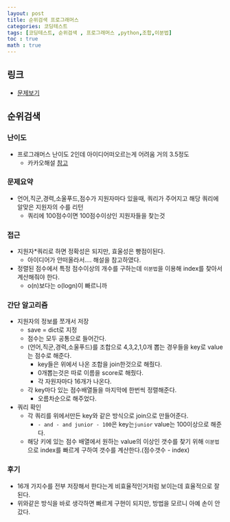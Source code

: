 ```yaml
---
layout: post
title: 순위검색 프로그래머스
categories: 코딩테스트
tags: [코딩테스트, 순위검색 , 프로그래머스 ,python,조합,이분법]
toc : true
math : true
---
```


## 링크
- [문제보기](https://programmers.co.kr/learn/courses/30/lessons/72412)

## 순위검색

### 난이도
- 프로그래머스 난이도 2인데 아이디어떠오르는게 어려움 거의 3.5정도
  - 카카오해설 [참고](https://tech.kakao.com/2021/01/25/2021-kakao-recruitment-round-1/)

### 문제요약
- 언어,직군,경력,소울푸드,점수가 지원자마다 있을때, 쿼리가 주어지고 해당 쿼리에 알맞은 지원자의 수를 리턴
  - 쿼리에 100점수이면 100점수이상인 지원자들을 찾는것

### 접근
- 지원자*쿼리로 하면 정확성은 되지만, 효울성은 빵점이된다.
  - 아이디어가 안떠올라서.... 해설을 참고하였다.
- 정렬된 점수에서 특정 점수이상의 개수를 구하는데 `이분법`을 이용해 index를 찾아서 계산해줘야 한다.
  - o(n)보다는 o(logn)이 빠르니까 

### 간단 알고리즘
- 지원자의 정보를 쪼개서 저장
  - save = dict로 지정
  - 점수는 모두 공통으로 들어간다.
  - (언어,직군,경력,소울푸드)를 조합으로 4,3,2,1,0개 뽑는 경우들을 key로 value는 점수로 해준다.
    - key들은 위에서 나온 조합을 join한것으로 해줬다.
    - 0개뽑는것은 따로 이름을 score로 해줬다.
    - 각 자원자마다 16개가 나온다.
  - 각 key마다 있는 점수배열들을 마지막에 한번씩 정렬해준다.
    - 오름차순으로 해주었다.
- 쿼리 확인
  - 각 쿼리를 위에서만든 key와 같은 방식으로 join으로 만들어준다.
    - `- and - and junior - 100`은 key는`junior` value는 100이상으로 해준다.
  - 해당 키에 있는 점수 배열에서 원하는 value의 이상인 갯수를 찾기 위해 `이분법`으로 index를 빠르게 구하여 갯수를 계산한다.(점수갯수 - index)

### 후기
- 16개 가지수를 전부 저장해서 한다는게 비효율적인거처럼 보이는데 효율적으로 잘 된다.
- 위와같은 방식을 바로 생각하면 빠르게 구현이 되지만, 방법을 모르니 아예 손이 안갔다.

